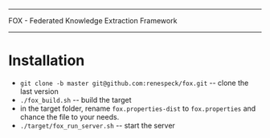 ***
FOX - Federated Knowledge Extraction Framework
***

Installation
=====================


* `git clone -b master git@github.com:renespeck/fox.git` -- clone the last version
* `./fox_build.sh` -- build the target
* in the target folder, rename `fox.properties-dist` to `fox.properties` and chance the file to your needs.
* `./target/fox_run_server.sh` -- start the server
